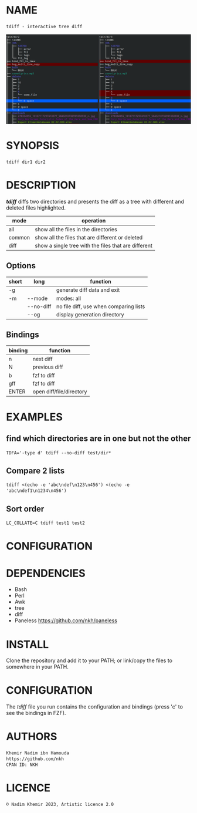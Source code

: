 # NAME

	tdiff - interactive tree diff

![GUI](https://github.com/nkh/tdiff/blob/main/media/tdiff.png)

# SYNOPSIS

	tdiff dir1 dir2

# DESCRIPTION

***tdiff*** diffs two directories and presents the diff as a tree with different and deleted files highlighted.

| mode   | operation                                            |
| ------ | ---------------------------------------------------- |
| all    | show all the files in the directories                |
| common | show all the files that are different or deleted     |
| diff   | show a single tree with the files that are different |

## Options

| short      | long          | function                                         |
| ---------- | ------------- | ------------------------------------------------ |
| -g         |               | generate diff data and exit                      |
| -m         | --mode        | modes: all|common|diff, default:all              |
|            | --no-diff     | no file diff, use when comparing lists           |
|            | --og          | display generation directory                     |

## Bindings

| binding | function                       |
| ------- | ------------------------------ |
| n       | next diff                      |
| N       | previous diff                  |
| b       | fzf to diff                    |
| gff     | fzf to diff                    |
| ENTER   | open diff/file/directory       |

# EXAMPLES

## find which directories are in one but not the other

	TDFA='-type d' tdiff --no-diff test/dir*

## Compare 2 lists

	tdiff <(echo -e 'abc\ndef\n123\n456') <(echo -e 'abc\ndef1\n1234\n456') 

## Sort order

	LC_COLLATE=C tdiff test1 test2

# CONFIGURATION

# DEPENDENCIES

- Bash
- Perl
- Awk
- tree
- diff
- Paneless https://github.com/nkh/paneless

# INSTALL

Clone the repository and add it to your PATH; or link/copy the files to somewhere in your PATH.

# CONFIGURATION

The *tdiff* file you run contains the configuration and bindings (press 'c' to see the bindings in FZF).

# AUTHORS

	Khemir Nadim ibn Hamouda
	https://github.com/nkh
	CPAN ID: NKH
    
# LICENCE

	© Nadim Khemir 2023, Artistic licence 2.0


